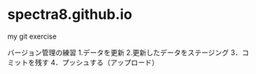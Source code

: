 # spectra8.github.io
my git exercise

バージョン管理の練習
1.データを更新
2.更新したデータをステージング
3．コミットを残す
4．プッシュする（アップロード）
